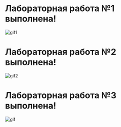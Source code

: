 # Лабораторная работа №1 выполнена! # 
![gif1](https://media.giphy.com/media/v1.Y2lkPWVjZjA1ZTQ3OGdicXl5bW1hcjE1N214cWR4NjRhNHMydzE1eTh5MTczbm0wMWNlcCZlcD12MV9naWZzX3NlYXJjaCZjdD1n/AUinHb6bQ5f4k/giphy.gif)
# Лабораторная работа №2 выполнена! # 
![gif2](https://media.giphy.com/media/v1.Y2lkPWVjZjA1ZTQ3aDE3endic2QzOWJhbDI3cjNyb2w1aGhoM3UyNHU0d29xcHJrbWM5dCZlcD12MV9naWZzX3NlYXJjaCZjdD1n/Em6WAwy7XGqG1ZPJY3/giphy.gif)
# Лабораторная работа №3 выполнена! # 
![gif](https://media.giphy.com/media/v1.Y2lkPWVjZjA1ZTQ3NDRrc3I2aHZrNnVhaGQybzU4dWJiNmNhdmM4MDZ2cHQyYzlhdGFqZSZlcD12MV9naWZzX3NlYXJjaCZjdD1n/xxNlB7ySzqjFC/giphy.gif)
